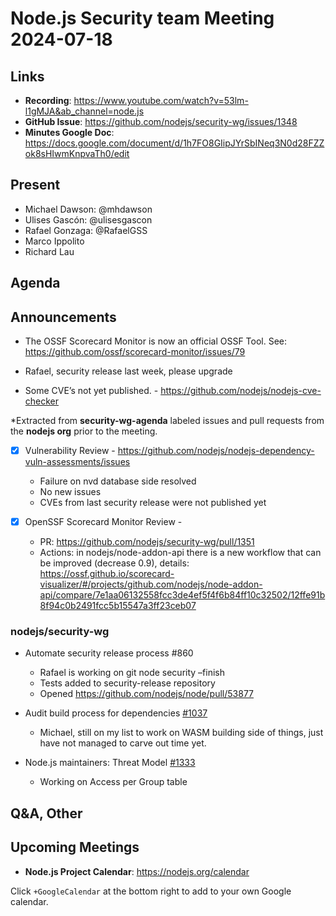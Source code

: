 # Node.js  Security team Meeting 2024-07-18

## Links

* **Recording**:  https://www.youtube.com/watch?v=53lm-l1gMJA&ab_channel=node.js
* **GitHub Issue**: https://github.com/nodejs/security-wg/issues/1348
* **Minutes Google Doc**: https://docs.google.com/document/d/1h7FO8GIipJYrSbINeq3N0d28FZZok8sHIwmKnpvaTh0/edit

## Present

* Michael Dawson: @mhdawson
* Ulises Gascón: @ulisesgascon
* Rafael Gonzaga: @RafaelGSS
* Marco Ippolito
* Richard Lau

## Agenda

## Announcements

* The OSSF Scorecard Monitor is now an official OSSF Tool. See: https://github.com/ossf/scorecard-monitor/issues/79

* Rafael, security release last week, please upgrade

* Some CVE’s not yet published. - https://github.com/nodejs/nodejs-cve-checker

*Extracted from **security-wg-agenda** labeled issues and pull requests from the **nodejs org** prior to the meeting.

- [X] Vulnerability Review - https://github.com/nodejs/nodejs-dependency-vuln-assessments/issues
  * Failure on nvd database side resolved
  * No new issues
  * CVEs from last security release were not published yet

- [X] OpenSSF Scorecard Monitor Review - 
  - PR: https://github.com/nodejs/security-wg/pull/1351
  - Actions: in nodejs/node-addon-api there is a new workflow that can be improved (decrease 0.9), details: https://ossf.github.io/scorecard-visualizer/#/projects/github.com/nodejs/node-addon-api/compare/7e1aa06132558fcc3de4ef5f4f6b84ff10c32502/12ffe91b8f94c0b2491fcc5b15547a3ff23ceb07

### nodejs/security-wg

* Automate security release process #860
  * Rafael is working on git node security –finish
  * Tests added to security-release repository
  * Opened https://github.com/nodejs/node/pull/53877

* Audit build process for dependencies [#1037](https://github.com/nodejs/security-wg/issues/1037)
  * Michael, still on my list to work on WASM building side of things, just have not managed to
    carve out time yet.

* Node.js maintainers: Threat Model [#1333](https://github.com/nodejs/security-wg/issues/1333)
  * Working on Access per Group table

## Q&A, Other

## Upcoming Meetings

* **Node.js Project Calendar**: <https://nodejs.org/calendar>

Click `+GoogleCalendar` at the bottom right to add to your own Google calendar.

